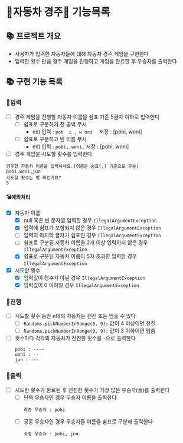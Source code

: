 # 🚗자동차 경주🚗 기능목록

## 📚 프로젝트 개요

- 사용자가 입력한 자동차들에 대해 자동차 경주 게임을 구현한다
- 입력한 횟수 만큼 경주 게임을 진행하고 게임을 완료한 후 우승자를 출력한다

## 📚 구현 기능 목록

### 💫입력

- [ ] 경주 게임을 진행할 자동차 이름을 쉼표 기준 5글자 이하로 입력한다
    - [ ] 쉼표로 구분하기 전 공백 무시
        - ex) 입력 : `pob  i , w oni  ` 저장 : [pobi, woni]
    - [ ] 쉼표로 구분하고 빈 이름 무시
        - ex) 입력 : `pobi,,woni,` 저장 : [pobi, woni]

- [ ] 경주 게임을 시도할 횟수를 입력한다

```
경주할 자동차 이름을 입력하세요.(이름은 쉼표(,) 기준으로 구분)
pobi,woni,jun
시도할 횟수는 몇 회인가요?
5
```

#### 💣예외처리

- [x] 자동차 이름
    - [x] null 혹은 빈 문자열 입력한 경우 `IllegalArgumentException`
    - [x] 입력에 쉼표가 포함되지 않은 경우 `IllegalArgumentException`
    - [ ] 입력의 마지막 글자가 쉼표인 경우 `IllegalArgumentException`
    - [ ] 쉼표로 구분된 자동차 이름을 2개 이상 입력하지 않은 경우 `IllegalArgumentException`
    - [x] 쉼표로 구분된 자동차 이름이 5자 초과한 입력한 경우 `IllegalArgumentException`
- [x] 시도할 횟수
    - [x] 입력값이 정수가 아닐 경우 `IllegalArgumentException`
    - [x] 입력값이 0 이하일 경우 `IllegalArgumentException`

### 💫진행

- [ ] 시도할 횟수 동안 n대의 자동차는 전진 또는 멈출 수 있다
    - [ ] `Randoms.pickNumberInRange(0, 9);` 값이 4 이상이면 전진
    - [ ] `Randoms.pickNumberInRange(0, 9);` 값이 3 이하이면 멈춤
- [ ] 횟수마다 각각의 자동차가 전진한 횟수를 `-`으로 출력한다
  ```
  pobi : ----
  woni : --
  jun : ---
  ```

### 💫출력

- [ ] 시도한 횟수가 완료된 후 전진한 횟수가 가장 많은 우승자(들)를 출력한다
    - [ ] 단독 우승자인 경우 우승자 이름을 출력한다
      ```
      최종 우승자 : pobi
      ```
    - [ ] 공동 우승자인 경우 우승자들 이름을 쉼표로 구분해 출력한다
      ```
      최종 우승자 : pobi, jun
      ```
